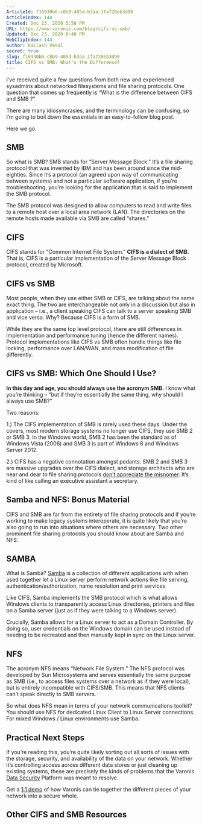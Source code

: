```yaml
---
ArticleId: f16930b6-c8b9-405d-b3aa-1fa720eb3d90
ArticleIndex: 144
Created: Dec 23, 2020 5:58 PM
URL: https://www.varonis.com/blog/cifs-vs-smb/
Updated: Dec 23, 2020 6:40 PM
WebClipIndex: 144
author: Kailash Vetal
secret: true
slug: f16930b6-c8b9-405d-b3aa-1fa720eb3d90
title: CIFS vs SMB: What's the Difference?
---
```

I’ve received quite a few questions from both new and experienced sysadmins about networked filesystems and file sharing protocols. One question that comes up frequently is “What is the difference between CIFS and SMB ?”

There are many idiosyncrasies, and the terminology can be confusing, so I’m going to boil down the essentials in an easy-to-follow blog post.

Here we go.

## SMB

So what is SMB? SMB stands for “Server Message Block.” It’s a file sharing protocol that was invented by IBM and has been around since the mid-eighties. Since it’s a protocol (an agreed upon way of communicating between systems) and not a particular software application, if you’re troubleshooting, you’re looking for the application that is said to implement the SMB protocol.

The SMB protocol was designed to allow computers to read and write files to a remote host over a local area network (LAN). The directories on the remote hosts made available via SMB are called “shares.”

## CIFS

CIFS stands for “Common Internet File System.” **CIFS is a dialect of SMB.** That is, CIFS is a particular implementation of the Server Message Block protocol, created by Microsoft.

## CIFS vs SMB

Most people, when they use either SMB or CIFS, are talking about the same exact thing. The two are interchangeable not only in a discussion but also in application – i.e., a client speaking CIFS can talk to a server speaking SMB and vice versa. Why? Because CIFS is a form of SMB.

While they are the same top level protocol, there are still differences in implementation and performance tuning (hence the different names). Protocol implementations like CIFS vs SMB often handle things like file locking, performance over LAN/WAN, and mass modification of file differently.

## CIFS vs SMB: Which One Should I Use?

**In this day and age, you should always use the acronym SMB.** I know what you’re thinking – “but if they’re essentially the same thing, why should I always use SMB?”

Two reasons:

1.) The CIFS implementation of SMB is rarely used these days. Under the covers, most modern storage systems no longer use CIFS, they use SMB 2 or SMB 3. In the Windows world, SMB 2 has been the standard as of Windows Vista (2006) and SMB 3 is part of Windows 8 and Windows Server 2012.

2.) CIFS has a negative connotation amongst pedants. SMB 2 and SMB 3 are massive upgrades over the CIFS dialect, and storage architects who are near and dear to file sharing protocols [don’t appreciate the misnomer](http://blog.fosketts.net/2012/02/16/cifs-smb/). It’s kind of like calling an executive assistant a secretary.

## Samba and NFS: Bonus Material

CIFS and SMB are far from the entirety of file sharing protocols and if you’re working to make legacy systems interoperate, it is quite likely that you’re also going to run into situations where others are necessary. Two other prominent file sharing protocols you should know about are Samba and NFS.

## SAMBA

What is Samba? [Samba](https://www.samba.org/) is a collection of different applications with when used together let a Linux server perform network actions like file serving, authentication/authorization, name resolution and print services.

Like CIFS, Samba implements the SMB protocol which is what allows Windows clients to transparently access Linux directories, printers and files on a Samba server (just as if they were talking to a Windows server).

Crucially, Samba allows for a Linux server to act as a Domain Controller. By doing so, user credentials on the Windows domain can be used instead of needing to be recreated and then manually kept in sync on the Linux server.

## NFS

The acronym NFS means “Network File System.” The NFS protocol was developed by Sun Microsystems and serves essentially the same purpose as SMB (i.e., to access files systems over a network as if they were local), but is entirely incompatible with CIFS/SMB. This means that NFS clients can’t speak directly to SMB servers.

So what does NFS mean in terms of your network communications toolkit? You should use NFS for dedicated Linux Client to Linux Server connections. For mixed Windows / Linux environments use Samba.

## Practical Next Steps

If you’re reading this, you’re quite likely sorting out all sorts of issues with the storage, security, and availability of the data on your network. Whether it’s controlling access across different data stores or just cleaning up existing systems, these are precisely the kinds of problems that the Varonis [Data Security](https://www.varonis.com/products/data-security-platform/) Platform was meant to resolve.

Get a [1:1 demo](https://info.varonis.com/demo) of how Varonis can tie together the different pieces of your network into a secure whole.

## Other CIFS and SMB Resources
